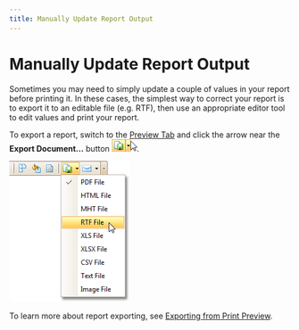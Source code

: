 ```yaml
---
title: Manually Update Report Output
---
```

# Manually Update Report Output
Sometimes you may need to simply update a couple of values in your report before printing it. In these cases, the simplest way to correct your report is to export it to an editable file (e.g. RTF), then use an appropriate editor tool to edit values and print your report.

To export a report, switch to the [Preview Tab](../report-designer-reference/report-designer-ui/preview-tab.md) and click the arrow near the **Export Document...** button ![previewExportArrow](../../../../images/img7323.png).

![ReportExport](../../../../images/img9176.png)

To learn more about report exporting, see [Exporting from Print Preview](../../../print-preview/print-preview-for-winforms/exporting/exporting-from-print-preview.md).